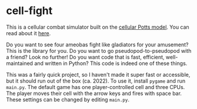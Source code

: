 # cell-fight

This is a cellular combat simulator built on the [cellular Potts model](https://en.wikipedia.org/wiki/Cellular_Potts_model).
You can read about it [here](https://james-simon.github.io/blog/cell-fight/).



Do you want to see four ameobas fight like gladiators for your amusement?
This is the library for you.
Do you want to go pseudopod-to-pseudopod with a friend?
Look no further!
Do you want code that is fast, efficient, well-maintained and written in Python?
This code is indeed one of these things.

This was a fairly quick project, so I haven't made it super fast or accessible, but it should run out of the box (ca. 2022).
To use it, install `pygame` and run `main.py`.
The default game has one player-controlled cell and three CPUs.
The player moves their cell with the arrow keys and fires with space bar.
These settings can be changed by editing `main.py`.